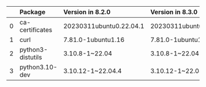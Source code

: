 <!-- markdown-link-check-disable -->

|    | Package           | Version in 8.2.0        | Version in 8.3.0        | Status   |
|---:|:------------------|:------------------------|:------------------------|:---------|
|  0 | ca-certificates   | 20230311ubuntu0.22.04.1 | 20230311ubuntu0.22.04.1 |          |
|  1 | curl              | 7.81.0-1ubuntu1.16      | 7.81.0-1ubuntu1.16      |          |
|  2 | python3-distutils | 3.10.8-1~22.04          | 3.10.8-1~22.04          |          |
|  3 | python3.10-dev    | 3.10.12-1~22.04.4       | 3.10.12-1~22.04.4       |          |
